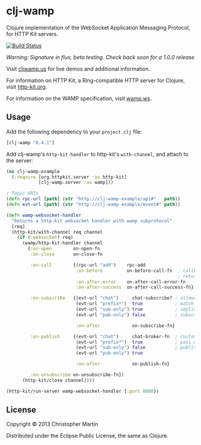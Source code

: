 # clj-wamp

Clojure implementation of the WebSocket Application Messaging Protocol,
for HTTP Kit servers.

[![Build Status](https://travis-ci.org/cgmartin/clj-wamp.png?branch=master)](https://travis-ci.org/cgmartin/clj-wamp)

*Warning: Signature in flux, beta testing. Check back soon for a 1.0.0 release*

Visit [cljwamp.us](http://cljwamp.us) for live demos and additional information.

For information on HTTP Kit, a Ring-compatible HTTP server for Clojure, visit [http-kit.org](http://http-kit.org/).

For information on the WAMP specification, visit [wamp.ws](http://wamp.ws).

## Usage

Add the following dependency to your `project.clj` file:
```clojure
[clj-wamp "0.4.1"]
```

Add clj-wamp's `http-kit-handler` to http-kit's `with-channel`, and attach to the server:

```clojure
(ns clj-wamp-example
  (:require [org.httpkit.server :as http-kit]
            [clj-wamp.server :as wamp]))

; Topic URIs
(defn rpc-url [path] (str "http://clj-wamp-example/api#"   path))
(defn evt-url [path] (str "http://clj-wamp-example/event#" path))

(defn wamp-websocket-handler
  "Returns a http-kit websocket handler with wamp subprotocol"
  [req]
  (http-kit/with-channel req channel
    (if (:websocket? req)
      (wamp/http-kit-handler channel
        {:on-open        on-open-fn
         :on-close       on-close-fn

         :on-call        {(rpc-url "add")    rpc-add
                          :on-before         on-before-call-fn  ; callback to broker incoming params or
                                                                ; return false to restrict rpc access
                          :on-after-error    on-after-call-error-fn
                          :on-after-success  on-after-call-success-fn}

         :on-subscribe   {(evt-url "chat")     chat-subscribe? ; allowed to subscribe?
                          (evt-url "prefix*")  true            ; match topics by prefix
                          (evt-url "sub-only") true            ; implicitly allowed
                          (evt-url "pub-only") false           ; subscription is denied

                          :on-after            on-subscribe-fn}

         :on-publish     {(evt-url "chat")     chat-broker-fn  ; custom event broker
                          (evt-url "prefix*")  true            ; pass events through as-is
                          (evt-url "sub-only") false           ; publishing is denied
                          (evt-url "pub-only") true

                          :on-after            on-publish-fn}

         :on-unsubscribe on-unsubscribe-fn})
      (http-kit/close channel))))

(http-kit/run-server wamp-websocket-handler {:port 8080})
```

## License

Copyright © 2013 Christopher Martin

Distributed under the Eclipse Public License, the same as Clojure.
